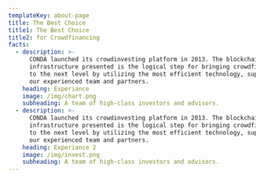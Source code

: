 ```yaml
---
templateKey: about-page
title: The Best Choice
title1: The Best Choice
title2: for Crowdfinancing
facts:
  - description: >-
      CONDA launched its crowdinvesting platform in 2013. The blockchain
      infrastructure presented is the logical step for bringing crowdfinancing
      to the next level by utilizing the most efficient technology, supported by
      our experienced team and partners.
    heading: Experiance
    image: /img/chart.png
    subheading: A team of high-class investors and advisors.
  - description: >-
      CONDA launched its crowdinvesting platform in 2013. The blockchain
      infrastructure presented is the logical step for bringing crowdfinancing
      to the next level by utilizing the most efficient technology, supported by
      our experienced team and partners.
    heading: Experiance 2
    image: /img/invest.png
    subheading: A team of high-class investors and advisors.
---
```


